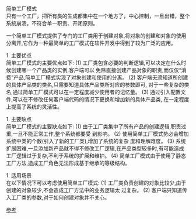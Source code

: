 简单工厂模式
<br>只有一个工厂，把所有类的生成都集中在一个地方了，中心控制，一旦出错，整个系统崩溃。不符合单一职责、开闭原则。
<P>一个简单工厂模式提供了专门的工厂类用于创建对象,将对象的创建和对象的使用分离开,它作为一种最简单的工厂模式在软件开发中得到了较为广泛的应用。<P>1. 主要优点<br>简单工厂模式的主要优点如下:(1) 工厂类包含必要的判断逻辑,可以决定在什么时候创建哪一个产品类的实例,客户端可以 免除直接创建产品对象的职责,而仅仅“消费”产品,简单工厂模式实现了对象创建和使用的分离。
(2) 客户端无须知道所创建的具体产品类的类名,只需要知道具体产品类所对应的参数即可, 对于一些复杂的类名,通过简单工厂模式可以在一定程度减少使用者的记忆量。(3) 通过引入配置文件,可以在不修改任何客户端代码的情况下更换和增加新的具体产品类, 在一定程度上提高了系统的灵活性。<P>1. 主要缺点
<br>简单工厂模式的主要缺点如下:(1) 由于工厂类集中了所有产品的创建逻辑,职责过重,一旦不能正常工作,整个系统都要受 到影响。(2) 使用简单工厂模式势必会增加系统中类的个数(引入了新的工厂类),增加了系统的复杂 度和理解难度。(3) 系统扩展困难,一旦添加新产品就不得不修改工厂逻辑,在产品类型较多时,有可能造成 工厂逻辑过于复杂,不利于系统的扩展和维护。(4) 简单工厂模式由于使用了静态工厂方法,造成工厂角色无法形成基于继承的等级结构。 
<P>1. 适用场景<br>在以下情况下可以考虑使用简单工厂模式:(1) 工厂类负责创建的对象比较少,由于创建的对象较少,不会造成工厂方法中的业务逻辑太 过复杂。(2) 客户端只知道传入工厂类的参数,对于如何创建对象并不关心。

[参考]()